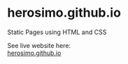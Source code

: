 # herosimo.github.io
Static Pages using HTML and CSS

See live website here:
<br><a href="https://herosimo.github.io/" target="_blank">herosimo.github.io</a>
